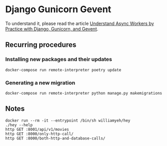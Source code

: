 # Django Gunicorn Gevent

To understand it, please read the article [Understand Async Workers by Practice with Django, Gunicorn, and Gevent](https://www.willianantunes.com/blog/2023/07/understand-async-workers-by-practice-with-django-gunicorn-and-gevent/).

## Recurring procedures

### Installing new packages and their updates

    docker-compose run remote-interpreter poetry update

### Generating a new migration

    docker-compose run remote-interpreter python manage.py makemigrations

## Notes

    docker run --rm -it --entrypoint /bin/sh williamyeh/hey
    ./hey --help
    http GET :8001/api/v1/movies
    http GET :8000/only-http-call/
    http GET :8000/both-http-and-database-calls/
